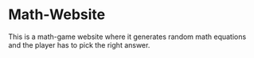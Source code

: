 # Math-Website

This is a math-game website where it generates random math equations and the player has to pick the right answer.
